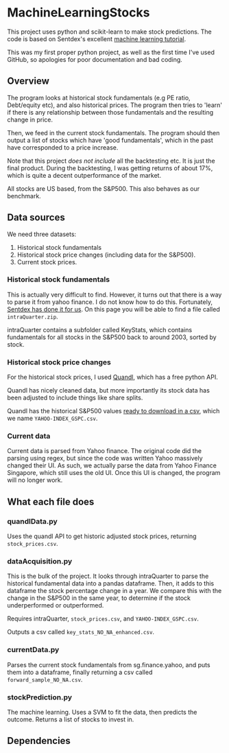 # MachineLearningStocks

This project uses python and scikit-learn to make stock predictions. The code is based on Sentdex's excellent
[machine learning tutorial](https://www.youtube.com/playlist?list=PLQVvvaa0QuDd0flgGphKCej-9jp-QdzZ3).

This was my first proper python project, as well as the first time I've used GitHub, so apologies for poor documentation and bad coding.

## Overview

The program looks at historical stock fundamentals (e.g PE ratio, Debt/equity etc), and also historical prices. The program then tries to 'learn' if there is any relationship between those fundamentals and the resulting change in price.

Then, we feed in the current stock fundamentals. The program should then output a list of stocks which have 'good fundamentals', which in the past have corresponded to a price increase.

Note that this project *does not include* all the backtesting etc. It is just the final product. During the backtesting, I was getting returns of about 17%, which is quite a decent outperformance of the market.

All stocks are US based, from the S&P500. This also behaves as our benchmark.

## Data sources

We need three datasets:

1. Historical stock fundamentals
2. Historical stock price changes (including data for the S&P500).
3. Current stock prices.

### Historical stock fundamentals

This is actually very difficult to find. However, it turns out that there is a way to parse it from yahoo finance. I do not know how to do this. Fortunately, [Sentdex has done it for us](https://pythonprogramming.net/data-acquisition-machine-learning/). On this page you will be able to find a file called `intraQuarter.zip`.

intraQuarter contains a subfolder called KeyStats, which contains fundamentals for all stocks in the S&P500 back to around 2003, sorted by stock.

### Historical stock price changes

For the historical stock prices, I used [Quandl](https://www.quandl.com/), which has a free python API.

Quandl has nicely cleaned data, but more importantly its stock data has been adjusted to include things like share splits.

Quandl has the historical S&P500 values [ready to download in a csv](https://www.quandl.com/data/YAHOO/INDEX_GSPC-S-P-500-Index), which we name `YAHOO-INDEX_GSPC.csv`.

###  Current data

Current data is parsed from Yahoo finance. The original code did the parsing using regex, but since the code was written Yahoo massively changed their UI. As such, we actually parse the data from Yahoo Finance Singapore, which still uses the old UI. Once this UI is changed, the program will no longer work.


## What each file does

### quandlData.py

Uses the quandl API to get historic adjusted stock prices, returning `stock_prices.csv`.

### dataAcquisition.py

This is the bulk of the project. It looks through intraQuarter to parse the historical fundamental data into a pandas dataframe. Then, it adds to this dataframe the stock percentage change in a year. We compare this with the change in the S&P500 in the same year, to determine if the stock underperformed or outperformed.

Requires intraQuarter, `stock_prices.csv`, and `YAHOO-INDEX_GSPC.csv`.

Outputs a csv called `key_stats_NO_NA_enhanced.csv`.


### currentData.py

Parses the current stock fundamentals from sg.finance.yahoo, and puts them into a dataframe, finally returning a csv called `forward_sample_NO_NA.csv`.

### stockPrediction.py

The machine learning. Uses a SVM to fit the data, then predicts the outcome. Returns a list of stocks to invest in. 

## Dependencies
